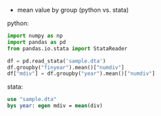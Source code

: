- mean value by group (python vs. stata)

python:
```python
import numpy as np
import pandas as pd
from pandas.io.stata import StataReader

df = pd.read_stata('sample.dta')
df.groupby("finyear").mean()["numdiv"]
df["mdiv"] = df.groupby("year").mean()["numdiv"]
```

stata:
```stata
use "sample.dta"
bys year: egen mdiv = mean(div)
```
